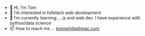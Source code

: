 - 👋 Hi, I’m Tom
- 👀 I’m interested in fullstack web development
- 🌱 I’m currently learning ... js and web dev. I have experience with python/data science
- 📫 How to reach me ... tomophilia@mac.com 

<!---
Turmbeoz/Turmbeoz is a ✨ special ✨ repository because its `README.md` (this file) appears on your GitHub profile.
You can click the Preview link to take a look at your changes.
--->
